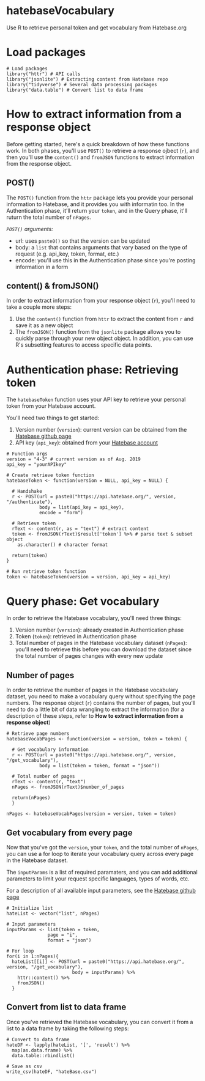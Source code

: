 # hatebaseVocabulary
Use R to retrieve personal token and get vocabulary from Hatebase.org

# Load packages

```{r message=FALSE, warning=FALSE}
# Load packages
library("httr") # API calls
library("jsonlite") # Extracting content from Hatebase repo
library("tidyverse") # Several data processing packages
library("data.table") # Convert list to data frame
```

# How to extract information from a response object
Before getting started, here's a quick breakdown of how these functions work. In both phases, you'll use `POST()` to retrieve a response ojbect (`r`), and then you'll use the `content()` and `fromJSON` functions to extract information from the response object. 

## POST()
The `POST()` function from the `httr` package lets you provide your personal information to Hatebase, and it provides you with informatin too. In the Authentication phase, it'll return your `token`, and in the Query phase, it'll ruturn the total number of `nPages`.

*`POST()` arguments:* 
* url: uses `paste0()` so that the version can be updated
* body: a `list` that contains arguments that vary based on the type of request (e.g. api_key, token, format, etc.)  
* encode: you'll use this in the Authentication phase since you're posting information in a form

## content() & fromJSON()
In order to extract information from your response object (`r`), you'll need to take a couple more steps: 
1. Use the `content()` function from `httr` to extract the content from `r` and save it as a new object 
2. The `fromJSON()` function from the `jsonlite` package allows you to quickly parse through your new object object. In addition, you can use R's subsetting features to access specific data points.  

# Authentication phase: Retrieving token 
The `hatebaseToken` function uses your API key to retrieve your personal token from your Hatebase account. 

You'll need two things to get started: 

1. Version number (`version`): current version can be obtained from the [Hatebase github page](https://github.com/hatebase/Hatebase-API-Docs/tree/master/current) 
2. API key (`api_key`): obtained from your [Hatebase account](https://hatebase.org/)

```{r}
# Function args
version = "4-3" # current version as of Aug. 2019
api_key = "yourAPIkey"

# Create retrieve token function
hatebaseToken <- function(version = NULL, api_key = NULL) { 
  
  # Handshake 
  r <- POST(url = paste0("https://api.hatebase.org/", version, "/authenticate"), 
            body = list(api_key = api_key), 
            encode = "form")
  
  # Retrieve token
  rText <- content(r, as = "text") # extract content 
  token <- fromJSON(rText)$result['token'] %>% # parse text & subset object
    as.character() # character format
  
  return(token)
}

# Run retrieve token function 
token <- hatebaseToken(version = version, api_key = api_key)
```

# Query phase: Get vocabulary 
In order to retrieve the Hatebase vocabulary, you'll need three things:

1. Version number (`version`): already created in Authentication phase
2. Token (`token`): retrieved in Authentication phase
3. Total number of pages in the Hatebase vocabulary dataset (`nPages`): you'll need to retrieve this before you can download the dataset since the total number of pages changes with every new update

## Number of pages 
In order to retrieve the number of pages in the Hatebase vocabulary dataset, you need to make a vocabulary query without specifying the page numbers. The response object (`r`) contains the number of pages, but you'll need to do a little bit of data wrangling to extract the information (for a description of these steps, refer to **How to extract information from a response object**) 

```{r}
# Retrieve page numbers 
hatebaseVocabPages <- function(version = version, token = token) {
  
  # Get vocabulary information 
  r <- POST(url = paste0("https://api.hatebase.org/", version, "/get_vocabulary"), 
            body = list(token = token, format = "json"))
  
  # Total number of pages
  rText <- content(r, "text")
  nPages <- fromJSON(rText)$number_of_pages
  
  return(nPages)
  }

nPages <- hatebaseVocabPages(version = version, token = token)
```

## Get vocabulary from every page
Now that you've got the `version`, your `token`, and the total number of `nPages`, you can use a for loop to iterate your vocabulary query across every page in the Hatebase dataset. 

The `inputParams` is a list of required paramaters, and you can add additional parameters to limit your request specific languages, types of words, etc. 

For a description of all available input parameters, see the [Hatebase github page](https://github.com/hatebase/Hatebase-API-Docs/blob/master/current/v4-3/get_vocabulary.md)

```{r}
# Initialize list
hateList <- vector("list", nPages)

# Input parameters
inputParams <- list(token = token, 
               page = "i", 
               format = "json")

# For loop
for(i in 1:nPages){ 
  hateList[[i]] <- POST(url = paste0("https://api.hatebase.org/", version, "/get_vocabulary"), 
                        body = inputParams) %>%
    httr::content() %>%
    fromJSON() 
  }

```

## Convert from list to data frame
Once you've retrieved the Hatebase vocabulary, you can convert it from a list to a data frame by taking the following steps: 
```{r}
# Convert to data frame
hateDF <- lapply(hateList, '[', 'result') %>%
  map(as.data.frame) %>% 
  data.table::rbindlist()

# Save as csv
write_csv(hateDF, "hateBase.csv")
```
